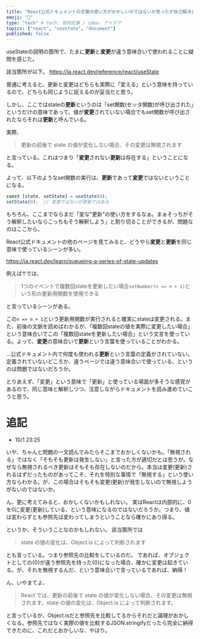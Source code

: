 ```yaml
---
title: "React公式ドキュメントの言葉の使い方がおかしいのではないか思ったが自己解決した"
emoji: "🤔"
type: "tech" # tech: 技術記事 / idea: アイデア
topics: ["react", "usestate", "document"]
published: false
---
```


useStateの説明の箇所で、たまに**更新**と**変更**が違う意味合いで使われることに疑問を感じた。

該当箇所が以下。
https://ja.react.dev/reference/react/useState

普通に考えると、更新と変更はどちらも実際に「変える」という意味を持っているので、どちらも同じように捉えるのが妥当だと思う。

しかし、ここではstateの**更新**というのは「set関数(セッタ関数)が呼び出された」というだけの意味であって、値が**変更**されていない場合でもset関数が呼び出されたならそれは**更新**と呼んでいる。

実際、

> 更新の前後で state の値が変化しない場合、その変更は無視されます

と言っている。これはつまり「**変更**されない**更新**は存在する」ということになる。

よって、以下のようなset関数の実行は、**更新**であって**変更**ではないということになる。

```jsx
const [state, setState] = useState(0);
setState(0);  // 変更ではないが更新ではある
```

もちろん、ここまでならまだ「変な"更新"の使い方をするなぁ。まぁそっちがそう解釈したいならこっちもそう解釈しよう」と割り切ることができるが、問題なのはここから。

React公式ドキュメントの他のページを見てみると、どうやら**変更**と**更新**を同じ意味で使っているシーンが多い。


https://ja.react.dev/learn/queueing-a-series-of-state-updates

例えば↑では、
> 1つのイベントで複数回stateを更新したい場合`setNumber(n => n + 1)`という形の更新用関数を使用できる

と言っているシーンがある。

この`n => n + 1`という更新用関数が実行されると確実にstateは変更される。また、前後の文脈を読めばわかるが、「複数回stateの値を実際に変更したい場合」という意味合いでこの「複数回stateを更新したい場合」という文言を使っている。よって、**変更**の意味合いで**更新**という言葉を使っていることがわかる。

...公式ドキュメント内で何度も使われる**更新**という言葉の定義がされていない。定義されていないどころか、違うページでは違う意味合いで使っている、というのは問題ではないだろうか。

とりあえず、「変更」という意味で「更新」と使っている場面が多そうな感覚があるので、同じ意味と解釈しつつ、注意しながらドキュメントを読み進めていこうと思う。

# 追記
- 10/1 23:25

いや、ちゃんと問題の一文読んでみたらそこまでおかしくないかも。「無視される」ではなく「そもそも更新は発生しない」と言った方が適切だとは思うが。なぜなら無視されるべき更新はそもそも存在しないのだから。本当は変更(更新)されるはずだったものがあってこそ、それを特別な事情で「無視する」という使い方ならわかる。が、この場合はそもそも変更(更新)が発生しないので無視しようがないのではないか。

ん、更に考えてみると、おかしくないかもしれない。
実はReactは内部的に、0を0に変更(更新)している、という意味になるのではないだろうか。つまり、値は変わらずとも参照先は変わってしまうということなら確かにあり得る。

というか、そういうことなのかもしれない。
該当箇所では
> state の値の変化は、Object.is によって判断されます

とも言っている。つまり参照先の比較をしているのだ。
であれば、オブジェクトとしての{0}が違う参照先を持った{0}になった場合、確かに変更は起きている。が、それを無視するんだ、という意味合いで言っているであれば、納得！

ん、いやまてよ、
> React では、更新の前後で state の値が変化しない場合、その変更は無視されます。state の値の変化は、Object.is によって判断されます。

と言っているが、Object.isだと参照先を比較してるからそれだと論理がおかしくなる。参照先ではなく実際の値を比較するJSON.stringifyだったら完全に納得できたのに、これだとおかしいな、やはり。